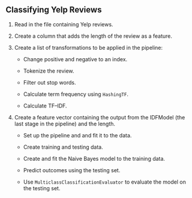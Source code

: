 ## Classifying Yelp Reviews


1. Read in the file containing Yelp reviews.

2. Create a column that adds the length of the review as a feature.

3. Create a list of transformations to be applied in the pipeline:

   * Change positive and negative to an index.

   * Tokenize the review.

   * Filter out stop words.

   * Calculate term frequency using `HashingTF`.

   * Calculate TF–IDF.

4. Create a feature vector containing the output from the IDFModel (the last stage in the pipeline) and the length.

   * Set up the pipeline and and fit it to the data.

   * Create training and testing data.

   * Create and fit the Naive Bayes model to the training data.

   * Predict outcomes using the testing set.

   * Use `MulticlassClassificationEvaluator` to evaluate the model on the testing set.
